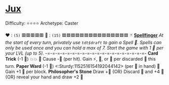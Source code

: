 # [Jux](<https://www.youtube.com/watch?v=Zf2qOWmKiz0>)
Difficulty: ⭐⭐⭐⭐
Archetype: Caster

❤️ : `(5)`   🟥🟥🟥🟥🟥
🔷 : `(15)` 🟦🟦🟦🟦🟦🟦🟦🟦🟦🟦🟦🟦🟦🟦🟦
🃏 [**Spellfinger**](https://media.discordapp.net/attachments/1056365502101979146/1178163475554521228/Jux.png?ex=65d16e3d&is=65bef93d&hm=c111d74d8d42124752c998bb8a29e7d0b7c59fc84809f666782d269d18862865&=&format=webp&quality=lossless&width=676&height=676) 
*At the start of every turn, privately use `tdt$draft` to gain a Spell 📜. Spells can only be used once and you can hold a max of 7. Start the game with 1 📜 per your LVL (up to 5).* 
-=-=-=-=-=-=-=-=-=-=-=-=-=-=-=-=-=-=-=-=-
**Card Trick** (-1 🔷) 💥💥 🔀 Cause -🔷 (per hit). Gain ⚡, 🚫, or 🎯 per discarded 📜 this turn.
**Paper Ward** (-1 📜) <:Sturdy:1152516154192044142> (per 📜 in hand) 🔀 Gain +1 🔷 per block.
**Philosopher's Stone** Draw +📜 {OR} Discard 📜 and +4 🔷 {OR} reveal your hand and draw +2 📜
